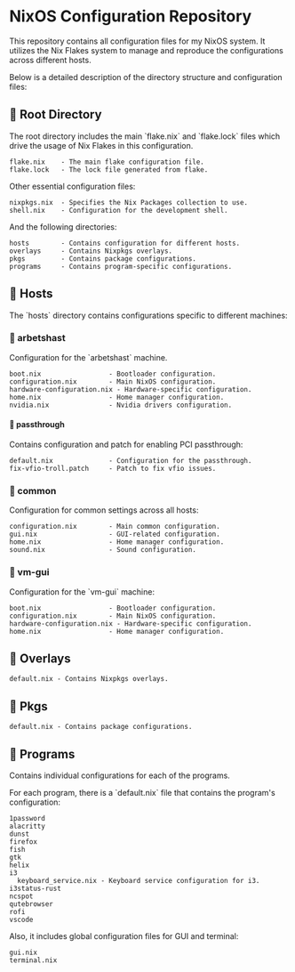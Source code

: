 # NixOS Configuration Repository

This repository contains all configuration files for my NixOS system. It utilizes the Nix Flakes system to manage and reproduce the configurations across different hosts.

Below is a detailed description of the directory structure and configuration files:

## 📁 Root Directory

The root directory includes the main \`flake.nix\` and \`flake.lock\` files which drive the usage of Nix Flakes in this configuration.
```
flake.nix    - The main flake configuration file.
flake.lock   - The lock file generated from flake.
```
Other essential configuration files:
```
nixpkgs.nix  - Specifies the Nix Packages collection to use.
shell.nix    - Configuration for the development shell.
```
And the following directories:
```
hosts        - Contains configuration for different hosts.
overlays     - Contains Nixpkgs overlays.
pkgs         - Contains package configurations.
programs     - Contains program-specific configurations.
```
## 📁 Hosts

The \`hosts\` directory contains configurations specific to different machines:

### 📂 arbetshast

Configuration for the \`arbetshast\` machine.
```
boot.nix                 - Bootloader configuration.
configuration.nix        - Main NixOS configuration.
hardware-configuration.nix - Hardware-specific configuration.
home.nix                 - Home manager configuration.
nvidia.nix               - Nvidia drivers configuration.
```
#### 📂 passthrough

Contains configuration and patch for enabling PCI passthrough:
```
default.nix              - Configuration for the passthrough.
fix-vfio-troll.patch     - Patch to fix vfio issues.
```
### 📂 common

Configuration for common settings across all hosts:
```
configuration.nix        - Main common configuration.
gui.nix                  - GUI-related configuration.
home.nix                 - Home manager configuration.
sound.nix                - Sound configuration.
```
### 📂 vm-gui

Configuration for the \`vm-gui\` machine:
```
boot.nix                 - Bootloader configuration.
configuration.nix        - Main NixOS configuration.
hardware-configuration.nix - Hardware-specific configuration.
home.nix                 - Home manager configuration.
```
## 📁 Overlays
```
default.nix - Contains Nixpkgs overlays.
```
## 📁 Pkgs
```
default.nix - Contains package configurations.
```
## 📁 Programs

Contains individual configurations for each of the programs.

For each program, there is a \`default.nix\` file that contains the program's configuration:
```
1password
alacritty
dunst
firefox
fish
gtk
helix
i3
  keyboard_service.nix - Keyboard service configuration for i3.
i3status-rust
ncspot
qutebrowser
rofi
vscode
```

Also, it includes global configuration files for GUI and terminal:
````
gui.nix
terminal.nix
````